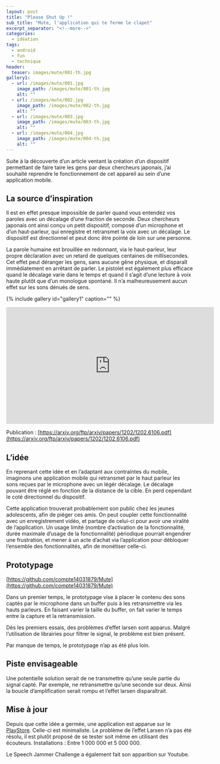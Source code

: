 ```yaml
---
layout: post
title: "Please Shut Up !"
sub_title: "Mute, l'application qui te ferme le clapet"
excerpt_separator: "<!--more-->"
categories:
  - idéation
tags:
  - android
  - fun
  - technique
header:
  teaser: images/mute/001-th.jpg
gallery1:
  - url: /images/mute/001.jpg
    image_path: /images/mute/001-th.jpg
    alt: ""
  - url: /images/mute/002.jpg
    image_path: /images/mute/002-th.jpg
    alt: ""
  - url: /images/mute/003.jpg
    image_path: /images/mute/003-th.jpg
    alt: ""
  - url: /images/mute/004.jpg
    image_path: /images/mute/004-th.jpg
    alt: ""        
---
```


Suite à la découverte d’un article ventant la création d’un dispositif permettant de faire taire les gens par deux chercheurs japonais, j’ai souhaité reprendre le fonctionnement de cet appareil au sein d’une application mobile.


## La source d’inspiration

Il est en effet presque impossible de parler quand vous entendez vos paroles avec un décalage d’une fraction de seconde. Deux chercheurs japonais ont ainsi conçu un petit dispositif, composé d’un microphone et d’un haut-parleur, qui enregistre et retransmet la voix avec un décalage. Le dispositif est directionnel et peut donc être pointé de loin sur une personne.

<!--more-->

La parole humaine est brouillée en redonnant, via le haut-parleur, leur propre déclaration avec un retard de quelques centaines de millisecondes. Cet effet peut déranger les gens, sans aucune gêne physique, et disparaît immédiatement en arrêtant de parler. Le pistolet est également plus efficace quand le décalage varie dans le temps et quand il s’agit d’une lecture à voix haute plutôt que d’un monologue spontané. Il n’a malheureusement aucun effet sur les sons dénués de sens.

{% include gallery id="gallery1" caption="" %}

<iframe width="560" height="315" src="https://www.youtube.com/embed/USDI3wnTZZg?rel=0&amp;controls=0&amp;showinfo=0" frameborder="0" allowfullscreen></iframe>

Publication : [https://arxiv.org/ftp/arxiv/papers/1202/1202.6106.pdf](https://arxiv.org/ftp/arxiv/papers/1202/1202.6106.pdf)



## L’idée

En reprenant cette idée et en l’adaptant aux contraintes du mobile, imaginons une application mobile qui retransmet par le haut parleur les sons reçues par le microphone avec un légér décalage. Le décalage pouvant être réglé en fonction de la distance de la cible. En perd cependant le coté directionnel du dispositif.

Cette application trouverait probablement son public chez les jeunes adolescents, afin de piéger ces amis. On peut coupler cette fonctionnalité avec un enregistrement vidéo, et partage de celui-ci pour avoir une viralité de l’application. Un usage limité (nombre d’activation de la fonctionnalité, durée maximale d’usage de la fonctionnalité) périodique pourrait engendrer une frustration, et mener à un acte d’achat via l’application pour débloquer l’ensemble des fonctionnalités, afin de monétiser celle-ci.


## Prototypage

[https://github.com/compte14031879/Mute](https://github.com/compte14031879/Mute)


Dans un premier temps, le prototypage vise à placer le contenu des sons captés par le microphone dans un buffer puis à les retransmettre via les hauts parleurs. En faisant varier la taille du buffer, on fait varier le temps entre la capture et la retransmission.

Dès les premiers essais, des problèmes d’effet larsen sont apparus. Malgré l’utilisation de librairies pour filtrer le signal, le problème est bien présent.

Par manque de temps, le prototypage n’ap as été plus loin.


## Piste envisageable

Une potentielle solution serait de ne transmettre qu’une seule partie du signal capté. Par exemple, ne retransmettre qu’une seconde sur deux. Ainsi la boucle d’amplification serait rompu et l’effet larsen disparaîtrait.


## Mise à jour

Depuis que cette idée a germée, une application est apparue sur le [PlayStore](https://play.google.com/store/apps/details?id=com.icechen1.speechjammer). Celle-ci est minimaliste. Le problème de l’effet Larsen n’a pas été résolu, il est plutôt proposé de se tester soit même en utilisant des écouteurs. Installations : Entre 1 000 000 et 5 000 000.



Le Speech Jammer Challenge a également fait son apparition sur Youtube.